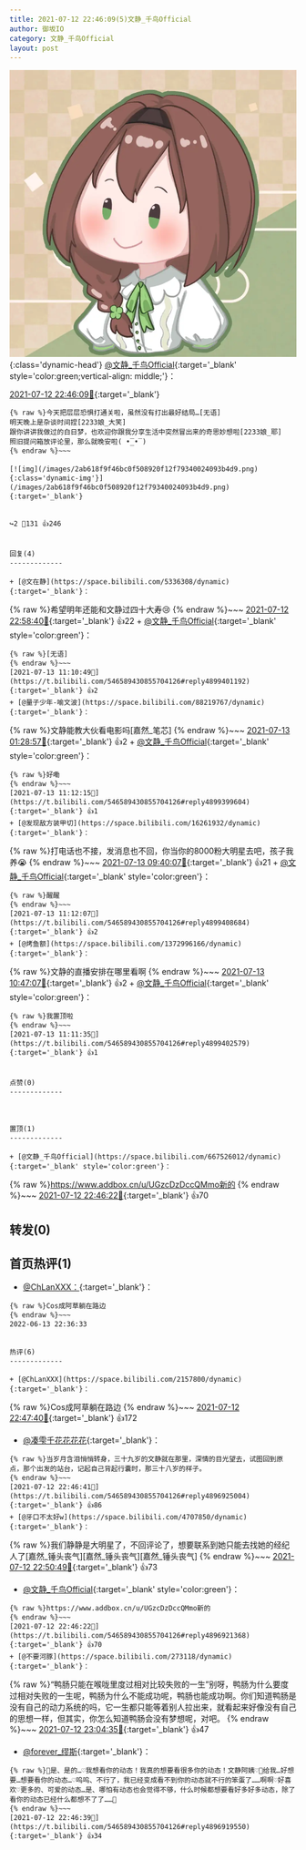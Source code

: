 ```yaml
---
title: 2021-07-12 22:46:09(5)文静_千鸟Official
author: 御坂IO
category: 文静_千鸟Official
layout: post
---
```


![img](/images/ac7482ed1b9a7f203dc68c0c4a77c488a27b108a.jpg){:class='dynamic-head'}
[@文静_千鸟Official](https://space.bilibili.com/667526012/dynamic){:target='_blank' style='color:green;vertical-align: middle;'}：

[2021-07-12 22:46:09🔗](https://t.bilibili.com/546589430855704126){:target='_blank'}

~~~
{% raw %}今天把层层恐惧打通关啦，虽然没有打出最好结局…[无语]
明天晚上是杂谈时间捏[2233娘_大笑]
跟你讲讲我做过的白日梦，也欢迎你跟我分享生活中突然冒出来的奇思妙想啦[2233娘_耶]
照旧提问箱放评论里，那么就晚安啦( •̅_•̅ )
{% endraw %}~~~

[![img](/images/2ab618f9f46bc0f508920f12f79340024093b4d9.png){:class='dynamic-img'}](/images/2ab618f9f46bc0f508920f12f79340024093b4d9.png){:target='_blank'}


↪️2 💬131 👍246


回复(4)
-------------

+ [@文在静](https://space.bilibili.com/5336308/dynamic){:target='_blank'}：
~~~
{% raw %}希望明年还能和文静过四十大寿😢
{% endraw %}~~~
[2021-07-12 22:58:40🔗](https://t.bilibili.com/546589430855704126#reply4897025039){:target='_blank'} 👍22
    + [@文静_千鸟Official](https://space.bilibili.com/667526012/dynamic){:target='_blank' style='color:green'}：
~~~
{% raw %}[无语]
{% endraw %}~~~
[2021-07-13 11:10:49🔗](https://t.bilibili.com/546589430855704126#reply4899401192){:target='_blank'} 👍2
+ [@量子少年-喻文波](https://space.bilibili.com/88219767/dynamic){:target='_blank'}：
~~~
{% raw %}文静能教大伙看电影吗[嘉然_笔芯]
{% endraw %}~~~
[2021-07-13 01:28:57🔗](https://t.bilibili.com/546589430855704126#reply4897939624){:target='_blank'} 👍2
    + [@文静_千鸟Official](https://space.bilibili.com/667526012/dynamic){:target='_blank' style='color:green'}：
~~~
{% raw %}好嘞
{% endraw %}~~~
[2021-07-13 11:12:15🔗](https://t.bilibili.com/546589430855704126#reply4899399604){:target='_blank'} 👍1
+ [@发现敌方装甲切](https://space.bilibili.com/16261932/dynamic){:target='_blank'}：
~~~
{% raw %}打电话也不接，发消息也不回，你当你的8000粉大明星去吧，孩子我养😭
{% endraw %}~~~
[2021-07-13 09:40:07🔗](https://t.bilibili.com/546589430855704126#reply4898937045){:target='_blank'} 👍21
    + [@文静_千鸟Official](https://space.bilibili.com/667526012/dynamic){:target='_blank' style='color:green'}：
~~~
{% raw %}醒醒
{% endraw %}~~~
[2021-07-13 11:12:07🔗](https://t.bilibili.com/546589430855704126#reply4899408684){:target='_blank'} 👍2
+ [@烤鱼额](https://space.bilibili.com/1372996166/dynamic){:target='_blank'}：
~~~
{% raw %}文静的直播安排在哪里看啊
{% endraw %}~~~
[2021-07-13 10:47:07🔗](https://t.bilibili.com/546589430855704126#reply4899271090){:target='_blank'} 👍2
    + [@文静_千鸟Official](https://space.bilibili.com/667526012/dynamic){:target='_blank' style='color:green'}：
~~~
{% raw %}我置顶啦
{% endraw %}~~~
[2021-07-13 11:11:35🔗](https://t.bilibili.com/546589430855704126#reply4899402579){:target='_blank'} 👍1


点赞(0)
-------------



置顶(1)
-------------

+ [@文静_千鸟Official](https://space.bilibili.com/667526012/dynamic){:target='_blank' style='color:green'}：
~~~
{% raw %}https://www.addbox.cn/u/UGzcDzDccQMmo新的
{% endraw %}~~~
[2021-07-12 22:46:22🔗](https://t.bilibili.com/546589430855704126#reply4896921368){:target='_blank'} 👍70


转发(0)
-------------



首页热评(1)
-------------

+ [@ChLanXXX：](https://space.bilibili.com/2157800/dynamic){:target='_blank'}：
~~~
{% raw %}Cos成阿草躺在路边
{% endraw %}~~~
2022-06-13 22:36:33


热评(6)
-------------

+ [@ChLanXXX](https://space.bilibili.com/2157800/dynamic){:target='_blank'}：
~~~
{% raw %}Cos成阿草躺在路边
{% endraw %}~~~
[2021-07-12 22:47:40🔗](https://t.bilibili.com/546589430855704126#reply4896932479){:target='_blank'} 👍172
+ [@凑雫千花花花花](https://space.bilibili.com/23804364/dynamic){:target='_blank'}：
~~~
{% raw %}当岁月含泪悄悄转身，三十九岁的文静就在那里，深情的目光望去，试图回到原点，那个出发的站台，记起自己背起行囊时，那三十八岁的样子。
{% endraw %}~~~
[2021-07-12 22:46:41🔗](https://t.bilibili.com/546589430855704126#reply4896925004){:target='_blank'} 👍86
+ [@牙口不太好w](https://space.bilibili.com/4707850/dynamic){:target='_blank'}：
~~~
{% raw %}我们静静是大明星了，不回评论了，想要联系到她只能去找她的经纪人了[嘉然_锤头丧气][嘉然_锤头丧气][嘉然_锤头丧气]
{% endraw %}~~~
[2021-07-12 22:50:49🔗](https://t.bilibili.com/546589430855704126#reply4896960072){:target='_blank'} 👍73
+ [@文静_千鸟Official](https://space.bilibili.com/667526012/dynamic){:target='_blank' style='color:green'}：
~~~
{% raw %}https://www.addbox.cn/u/UGzcDzDccQMmo新的
{% endraw %}~~~
[2021-07-12 22:46:22🔗](https://t.bilibili.com/546589430855704126#reply4896921368){:target='_blank'} 👍70
+ [@不要河豚](https://space.bilibili.com/273118/dynamic){:target='_blank'}：
~~~
{% raw %}“鸭肠只能在喉咙里度过相对比较失败的一生”别呀，鸭肠为什么要度过相对失败的一生呢，鸭肠为什么不能成功呢，鸭肠也能成功啊。你们知道鸭肠是没有自己的动力系统的吗，它一生都只能等着别人拉出来，就看起来好像没有自己的思想一样，但其实，你怎么知道鸭肠会没有梦想呢，对吧。
{% endraw %}~~~
[2021-07-12 23:04:35🔗](https://t.bilibili.com/546589430855704126#reply4897064702){:target='_blank'} 👍47
+ [@forever_缪斯](https://space.bilibili.com/322347141/dynamic){:target='_blank'}：
~~~
{% raw %}🥵是、是的…♡我想看你的动态！我真的想要看很多你的动态！文静阿姨♡🥵给我…好想要…想要看你的动态…♡呜呜、不行了，我已经变成看不到你的动态就不行的笨蛋了……啊啊♡好喜欢♡更多的、可爱的动态…是、哪怕有动态也会觉得不够，什么时候都想要看好多好多动态，除了看你的动态已经什么都想不了了……🥵
{% endraw %}~~~
[2021-07-12 22:46:39🔗](https://t.bilibili.com/546589430855704126#reply4896919550){:target='_blank'} 👍34


